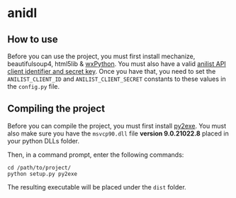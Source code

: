 # anidl #
## How to use ##
Before you can use the project, you must first install mechanize, beautifulsoup4, html5lib & [wxPython](http://www.wxpython.org/). You must also have a valid [anilist API client identifier and secret key](http://anilist-api.readthedocs.org/en/latest/introduction.html#creating-a-client). Once you have that, you need to set the ```ANILIST_CLIENT_ID``` and ```ANILIST_CLIENT_SECRET``` constants to these values in the ```config.py``` file.

## Compiling the project ##
Before you can compile the project, you must first install [py2exe](http://www.py2exe.org/). You must also make sure you have the ```msvcp90.dll``` file __version 9.0.21022.8__ placed in your python DLLs folder.

Then, in a command prompt, enter the following commands:
```
cd /path/to/project/
python setup.py py2exe
```

The resulting executable will be placed under the ```dist``` folder.
